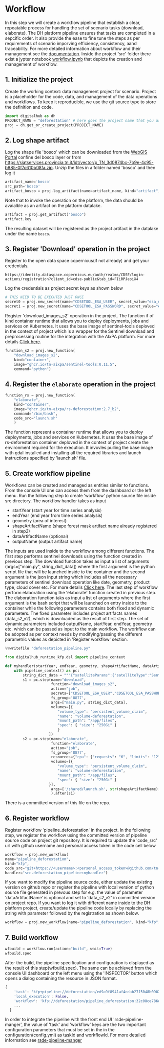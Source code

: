 # Workflow

In this step we will create a workflow pipeline that establish a clear, repeatable process for handling the set of scenario tasks (download, elaborate). The DH platform pipeline ensures that tasks are completed in a sepcific order. It also provide the ease to fine tune the steps as per requirements of scenario imporving efficiency, consistency, aand traceability. For more detailed information about workflow and their management see the [documentation](https://scc-digitalhub.github.io/docs/tasks/workflows). Inside the project 'src' folder there exist a jypter notebook [workflow.ipynb](../../src/workflow.ipynb) that depicts the creation and management of workflow.

## 1. Initialize the project

Create the working context: data management project for scenario. Project is a placeholder for the code, data, and management of the data operations and workflows. To keep it reproducible, we use the git source type to store the definition and code.

```python
import digitalhub as dh
PROJECT_NAME = "deforestation" # here goes the project name that you are creating on the platform
proj = dh.get_or_create_project(PROJECT_NAME)
```

## 2. Log shape artifact

Log the shape file 'bosco' which can be downloaded from the [WebGIS Portal](https://webgis.provincia.tn.it/) confine del bosco layer or from https://siatservices.provincia.tn.it/idt/vector/p_TN_3d0874bc-7b9e-4c95-b885-0f7c610b08fa.zip. Unzip the files in a folder named 'bosco' and then log it

```python
artifact_name='bosco'
src_path='bosco'
artifact_bosco = proj.log_artifact(name=artifact_name, kind="artifact", source=src_path)
```

Note that to invoke the operation on the platform, the data should be avaialble as an artifact on the platform datalake.

```python
artifact = proj.get_artifact("bosco")
artifact.key
```

The resulting dataset will be registered as the project artifact in the datalake under the name `bosco`.

## 3. Register 'Download' operation in the project

Register to the open data space copernicus(if not already) and get your credentials.

```
https://identity.dataspace.copernicus.eu/auth/realms/CDSE/login-actions/registration?client_id=cdse-public&tab_id=FIiRPJeoiX4
```

Log the credentials as project secret keys as shown below

```python
# THIS NEED TO BE EXECUTED JUST ONCE
secret0 = proj.new_secret(name="CDSETOOL_ESA_USER", secret_value="esa_username")
secret1 = proj.new_secret(name="CDSETOOL_ESA_PASSWORD", secret_value="esa_password")
```

Register 'download_images_s2' operation in the project. The function if of kind container runtime that allows you to deploy deployments, jobs and services on Kubernetes. It uses the base image of sentinel-tools deploved in the context of project which is a wrapper for the Sentinel download and preprocessing routine for the integration with the AIxPA platform. For more details [Click here](https://github.com/tn-aixpa/sentinel-tools/).

```python
function_s2 = proj.new_function(
    "download_images_s2",
    kind="container",
    image="ghcr.io/tn-aixpa/sentinel-tools:0.11.5",
    command="python")
```

## 4. Register the `elaborate` operation in the project

```python
function_rs = proj.new_function(
    "elaborate",
    kind="container",
    image="ghcr.io/tn-aixpa/rs-deforestation:2.7_b2",
    command="/bin/bash",
    code_src="launch.sh"
    )
```

The function represent a container runtime that allows you to deploy deployments, jobs and services on Kubernetes. It uses the base image of rs-deforestation container deploved in the context of project create the environment required for the execution. It invovles pulling the base image with gdal installed and installing all the required libraries and launch instructions specified by 'launch.sh' file.

## 5. Create workflow pipeline

Workflows can be created and managed as entities similar to functions. From the console UI one can access them from the dashboard or the left menu. Run the following step to create 'workflow' python source file inside src directory. The workflow handler takes as input

- startYear (start year for time series analysis)
- endYear (end year from time series analysis)
- geometry (area of interest)
- shapeArtifactName (shape forest mask artifact name already registered in step2)
- dataArtifactName (optional)
- outputName (output artifact name)

The inputs are used inside to the workflow among different functions. The first step performs sentinel downloads using the function created in previous step. The download function takes as input a list of arguments (args=["main.py", string_dict_data]) where the first argument is the python script file that will be launched inside to the container and the second argument is the json input string which includes all the necessary parameters of sentinel download operation like date, geometry, product type, cloud cover etc. For more details [Click here](https://github.com/tn-aixpa/sentinel-tools/). The last step of workflow perform elaboration using the 'elaborate' function created in previous step. The elaboration function taks as input a list of arguments where the first argument is the bash script that will be launched on entry inside to the container while the following parameters contains both fixed and dynamic parameters. The fixed parameter includes project artifacts names (data_s2_v2), which is downloaded as the result of first step. The set of dynamic parameters included outputName, startYear, endYear, geometry etc. which can be passed as input to the main workflow. The workflow can be adopted as per context needs by modifying/passing the different parametric values as depicted in 'Register workflow' section.

```python
%%writefile "deforestation_pipeline.py"

from digitalhub_runtime_kfp.dsl import pipeline_context

def myhandler(startYear, endYear, geometry, shapeArtifactName, dataArtifactName, outputName):
    with pipeline_context() as pc:
        string_dict_data = """{"satelliteParams":{"satelliteType":"Sentinel2"},"startDate":\""""+ str(startYear) + """-01-01\","endDate": \"""" + str(endYear) + """-12-31\","geometry": \"""" + str(geometry) + """\","area_sampling":"true","cloudCover":"[0,5]","artifact_name":"data_s2_v2"}"""
        s1 = pc.step(name="download",
                     function="download_images_s2",
                     action="job",
                     secrets=["CDSETOOL_ESA_USER","CDSETOOL_ESA_PASSWORD"],
                     fs_group='8877',
                     args=["main.py", string_dict_data],
                     volumes=[{
                        "volume_type": "persistent_volume_claim",
                        "name": "volume-deforestation",
                        "mount_path": "/app/files",
                        "spec": { "size": "250Gi" }
                        }
                    ])
        s2 = pc.step(name="elaborate",
                     function="elaborate",
                     action="job",
                     fs_group='8877',
                     resources={"cpu": {"requests": "6", "limits": "12"},"mem":{"requests": "32Gi", "limits": "64Gi"}},
                     volumes=[{
                        "volume_type": "persistent_volume_claim",
                        "name": "volume-deforestation",
                        "mount_path": "/app/files",
                        "spec": { "size": "250Gi" }
                    }],
                     args=['/shared/launch.sh', str(shapeArtifactName), 'data_s2_v2', "[" + str(startYear) + ',' + str(endYear) + "]", str(outputName)]
                     ).after(s1)
```

There is a committed version of this file on the repo.

## 6. Register workflow

Register workflow 'pipeline_deforestation' in the project. In the following step, we register the workflow using the committed version of pipeline source code on project git repository. It is required to update the 'code_src' url with github username and personal access token in the code cell below

```python
workflow = proj.new_workflow(
name="pipeline_deforestation",
kind="kfp",
code_src="git+https://<username>:<personal_access_token>@github.com/tn-aixpa/rs-deforestation",
handler="src.deforestation_pipeline:myhandler")
```

If you want to modify the pipeline source code, either update the existing version on github repo or register the pipeline with local version of python source file generated in prevous step for e.g. the value of parameter 'dataArtifactName' is optional and set to 'data_s2_v2' in committed version on project repo. If you want to log it with different name inside to the DH platform project, create/update the pipeline code locally by replacing the string with parameter followed by the registration as shown below.

```python
workflow = proj.new_workflow(name="pipeline_deforestation", kind="kfp", code_src= "deforestation_pipeline.py", handler = "myhandler")
```

## 7. Build workflow

```python
wfbuild = workflow.run(action="build", wait=True)
wfbuild.spec
```

After the build, the pipeline specification and configuration is displayed as the result of this step(wfbuild.spec). The same can be achieved from the console UI dashboard or the left menu using the 'INSPECTOR' button which opens a dialog containing the resource in JSON format.

```python
{
    'task': 'kfp+pipeline://deforestation/ed9a9f8941af4cdab2715048b0902dc3',
    'local_execution': False,
    'workflow': 'kfp://deforestation/pipeline_deforestation:32c08ce786d041ae8617089ee390e91a',
    ...
  }
```

In order to integrate the pipeline with the front end UI 'rsde-pipeline-manger', the value of 'task' and 'workflow' keys are the two important configuration parameters that must be set in the in the configuration(config.yml) as taskId and workflowId. For more detailed information see [rsde-pipeline-manger](https://github.com/tn-aixpa/rsde-pipeline-manager)
